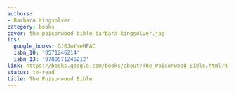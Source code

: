 ```yaml
---
authors:
- Barbara Kingsolver
category: books
cover: the-poisonwood-bible-barbara-kingsolver.jpg
ids:
  google_books: QJ0JmYmeHFAC
  isbn_10: '0571246214'
  isbn_13: '9780571246212'
link: https://books.google.com/books/about/The_Poisonwood_Bible.html?hl=&id=QJ0JmYmeHFAC
status: to-read
title: The Poisonwood Bible
---
```

